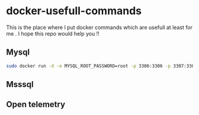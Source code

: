 # docker-usefull-commands

This is the place where I put docker commands which are usefull at least for me . 
I hope this repo would help you !!

## Mysql 
```bash 
sudo docker run -d -e MYSQL_ROOT_PASSWORD=root -p 3306:3306 -p 3307:3306 mariadb:10.2.14
```

## Msssql 

## Open telemetry 
